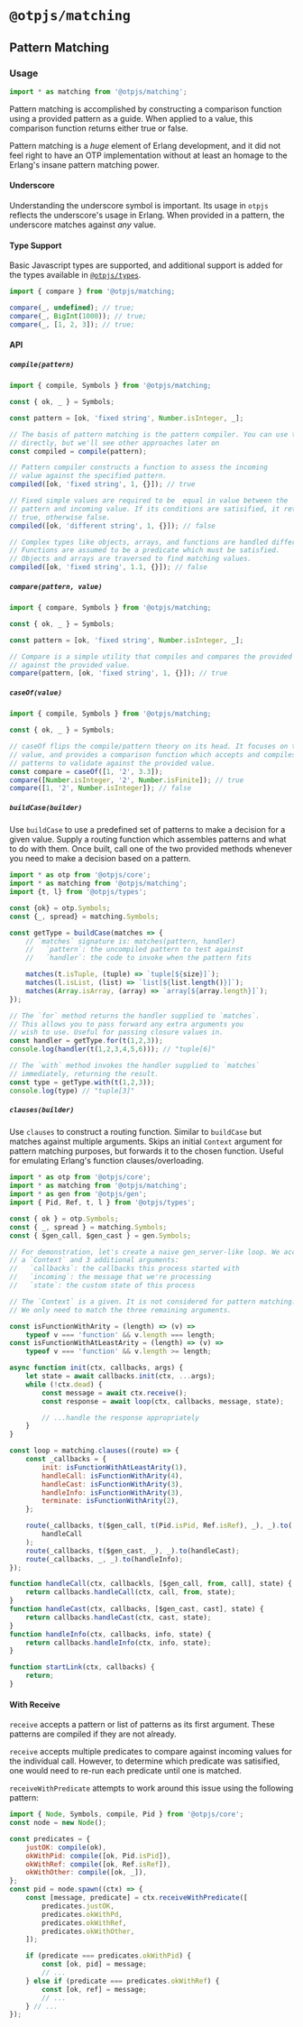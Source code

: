 # `@otpjs/matching`

## Pattern Matching

### Usage

```javascript
import * as matching from '@otpjs/matching';
```

Pattern matching is accomplished by constructing a comparison function using a provided
pattern as a guide. When applied to a value, this comparison function returns
either true or false.

Pattern matching is a _huge_ element of Erlang development, and it did not feel
right to have an OTP implementation without at least an homage to the Erlang's
insane pattern matching power.

#### Underscore

Understanding the underscore symbol is important. Its usage in `otpjs` reflects
the underscore's usage in Erlang. When provided in a pattern, the underscore matches
against _any_ value.

#### Type Support

Basic Javascript types are supported, and additional support is added for the 
types available in [`@otpjs/types`](../types).

```javascript
import { compare } from '@otpjs/matching;

compare(_, undefined); // true;
compare(_, BigInt(1000)); // true;
compare(_, [1, 2, 3]); // true;
```

#### API

##### `compile(pattern)`

```javascript
import { compile, Symbols } from '@otpjs/matching;

const { ok, _ } = Symbols;

const pattern = [ok, 'fixed string', Number.isInteger, _];

// The basis of pattern matching is the pattern compiler. You can use this
// directly, but we'll see other approaches later on
const compiled = compile(pattern);

// Pattern compiler constructs a function to assess the incoming
// value against the specified pattern.
compiled([ok, 'fixed string', 1, {}]); // true

// Fixed simple values are required to be  equal in value between the
// pattern and incoming value. If its conditions are satisified, it returns
// true, otherwise false.
compiled([ok, 'different string', 1, {}]); // false

// Complex types like objects, arrays, and functions are handled differently.
// Functions are assumed to be a predicate which must be satisfied.
// Objects and arrays are traversed to find matching values.
compiled([ok, 'fixed string', 1.1, {}]); // false
```

##### `compare(pattern, value)`

```javascript
import { compare, Symbols } from '@otpjs/matching;

const { ok, _ } = Symbols;

const pattern = [ok, 'fixed string', Number.isInteger, _];

// Compare is a simple utility that compiles and compares the provided pattern
// against the provided value.
compare(pattern, [ok, 'fixed string', 1, {}]); // true
```

##### `caseOf(value)`

```javascript
import { compile, Symbols } from '@otpjs/matching;

const { ok, _ } = Symbols;

// caseOf flips the compile/pattern theory on its head. It focuses on the incoming
// value, and provides a comparison function which accepts and compiles incoming
// patterns to validate against the provided value.
const compare = caseOf([1, '2', 3.3]);
compare([Number.isInteger, '2', Number.isFinite]); // true
compare([1, '2', Number.isInteger]); // false
```

##### `buildCase(builder)`

Use `buildCase` to use a predefined set of patterns to make a decision for a given
value. Supply a routing function which assembles patterns and what to do with them.
Once built, call one of the two provided methods whenever you need to make a decision
based on a pattern.

```javascript
import * as otp from '@otpjs/core';
import * as matching from '@otpjs/matching';
import {t, l} from '@otpjs/types';

const {ok} = otp.Symbols;
const {_, spread} = matching.Symbols;

const getType = buildCase(matches => {
    // `matches` signature is: matches(pattern, handler)
    //   `pattern`: the uncompiled pattern to test against
    //   `handler`: the code to invoke when the pattern fits

    matches(t.isTuple, (tuple) => `tuple[${size}]`);
    matches(l.isList, (list) => `list[${list.length()}]`);
    matches(Array.isArray, (array) => `array[${array.length}]`);
});

// The `for` method returns the handler supplied to `matches`.
// This allows you to pass forward any extra arguments you
// wish to use. Useful for passing closure values in.
const handler = getType.for(t(1,2,3));
console.log(handler(t(1,2,3,4,5,6))); // "tuple[6]"

// The `with` method invokes the handler supplied to `matches`
// immediately, returning the result.
const type = getType.with(t(1,2,3));
console.log(type) // "tuple[3]"
```

##### `clauses(builder)`

Use `clauses` to construct a routing function. Similar to `buildCase`
but matches against multiple arguments. Skips an initial `Context`
argument for pattern matching purposes, but forwards it to the chosen
function. Useful for emulating Erlang's function clauses/overloading.

```javascript
import * as otp from '@otpjs/core';
import * as matching from '@otpjs/matching';
import * as gen from '@otpjs/gen';
import { Pid, Ref, t, l } from '@otpjs/types';

const { ok } = otp.Symbols;
const { _, spread } = matching.Symbols;
const { $gen_call, $gen_cast } = gen.Symbols;

// For demonstration, let's create a naive gen_server-like loop. We accept
// a `Context` and 3 additional arguments:
//   `callbacks`: the callbacks this process started with
//   `incoming`: the message that we're processing
//   `state`: the custom state of this process

// The `Context` is a given. It is not considered for pattern matching.
// We only need to match the three remaining arguments.

const isFunctionWithArity = (length) => (v) =>
    typeof v === 'function' && v.length === length;
const isFunctionWithAtLeastArity = (length) => (v) =>
    typeof v === 'function' && v.length >= length;

async function init(ctx, callbacks, args) {
    let state = await callbacks.init(ctx, ...args);
    while (!ctx.dead) {
        const message = await ctx.receive();
        const response = await loop(ctx, callbacks, message, state);

        // ...handle the response appropriately
    }
}

const loop = matching.clauses((route) => {
    const _callbacks = {
        init: isFunctionWithAtLeastArity(1),
        handleCall: isFunctionWithArity(4),
        handleCast: isFunctionWithArity(3),
        handleInfo: isFunctionWithArity(3),
        terminate: isFunctionWithArity(2),
    };

    route(_callbacks, t($gen_call, t(Pid.isPid, Ref.isRef), _), _).to(
        handleCall
    );
    route(_callbacks, t($gen_cast, _), _).to(handleCast);
    route(_callbacks, _, _).to(handleInfo);
});

function handleCall(ctx, callbackls, [$gen_call, from, call], state) {
    return callbacks.handleCall(ctx, call, from, state);
}
function handleCast(ctx, callbacks, [$gen_cast, cast], state) {
    return callbacks.handleCast(ctx, cast, state);
}
function handleInfo(ctx, callbacks, info, state) {
    return callbacks.handleInfo(ctx, info, state);
}

function startLink(ctx, callbacks) {
    return;
}
```

#### With Receive

`receive` accepts a pattern or list of patterns as its first argument. These patterns
are compiled if they are not already.

`receive` accepts multiple predicates to compare against incoming values for the
individual call. However, to determine which predicate was satisified, one would
need to re-run each predicate until one is matched.

`receiveWithPredicate` attempts to work around this issue using the following
pattern:

```javascript
import { Node, Symbols, compile, Pid } from '@otpjs/core';
const node = new Node();

const predicates = {
    justOK: compile(ok),
    okWithPid: compile([ok, Pid.isPid]),
    okWithRef: compile([ok, Ref.isRef]),
    okWithOther: compile([ok, _]),
};
const pid = node.spawn((ctx) => {
    const [message, predicate] = ctx.receiveWithPredicate([
        predicates.justOK,
        predicates.okWithPd,
        predicates.okWithRef,
        predicates.okWithOther,
    ]);

    if (predicate === predicates.okWithPid) {
        const [ok, pid] = message;
        // ...
    } else if (predicate === predicates.okWithRef) {
        const [ok, ref] = message;
        // ...
    } // ...
});
```
